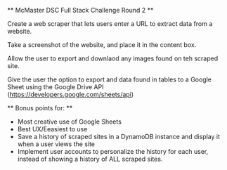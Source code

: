 ** McMaster DSC Full Stack Challenge Round 2 **

Create a web scraper that lets users enter a URL to extract data from a website.

Take a screenshot of the website, and place it in the content box. 

Allow the user to export and downlaod any images found on teh scraped site. 

Give the user the option to export and data found in tables to a Google Sheet using the Google Drive API (https://developers.google.com/sheets/api)

** Bonus points for: **
* Most creative use of Google Sheets
* Best UX/Eeasiest to use
* Save a history of scraped sites in a DynamoDB instance and display it when a user views the site
* Implement user accounts to personalize the history for each user, instead of showing a history of ALL scraped sites. 

